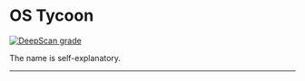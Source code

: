 ﻿# OS Tycoon
[![DeepScan grade](https://deepscan.io/api/teams/12160/projects/15140/branches/298814/badge/grade.svg)](https://deepscan.io/dashboard#view=project&tid=12160&pid=15140&bid=298814)

The name is self-explanatory. 
- - -


